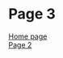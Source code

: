 <h1>Page 3</h1>
<p>
  <a href="index.html">Home page</a> <br>
  <a href="page3.html">Page 2</a>
</p>
